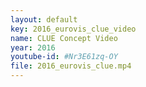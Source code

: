 ```yaml
---
layout: default
key: 2016_eurovis_clue_video
name: CLUE Concept Video
year: 2016
youtube-id: #Nr3E61zq-OY
file: 2016_eurovis_clue.mp4
---
```

